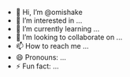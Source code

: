 - 👋 Hi, I’m @omishake
- 👀 I’m interested in ...
- 🌱 I’m currently learning ...
- 💞️ I’m looking to collaborate on ...
- 📫 How to reach me ...
- 😄 Pronouns: ...
- ⚡ Fun fact: ...

<!---
omishake/omishake is a ✨ special ✨ repository because its `README.md` (this file) appears on your GitHub profile.
You can click the Preview link to take a look at your changes.
--->
